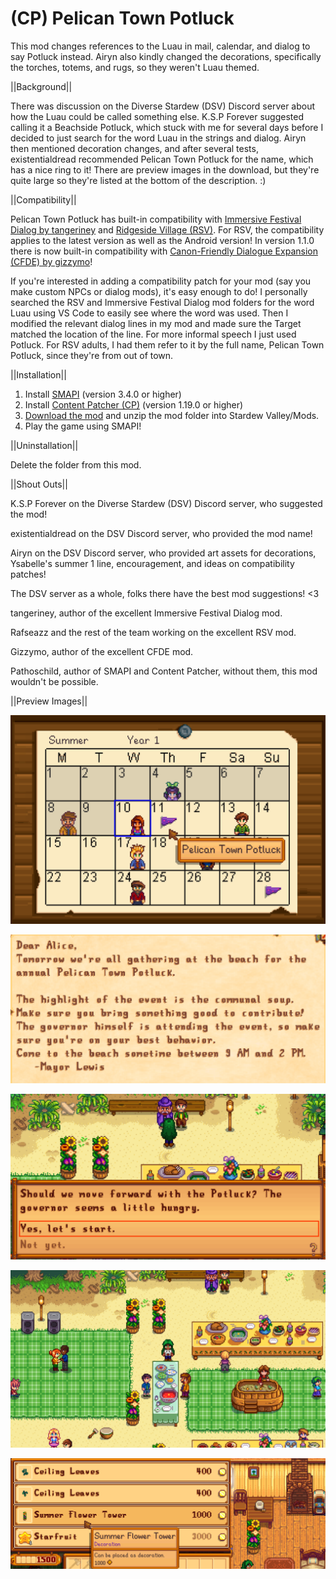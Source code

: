 # (CP) Pelican Town Potluck
This mod changes references to the Luau in mail, calendar, and dialog to say Potluck instead. Airyn also kindly changed the decorations, specifically the torches, totems, and rugs, so they weren't Luau themed.


||Background||

There was discussion on the Diverse Stardew (DSV) Discord server about how the Luau could be called something else. K.S.P Forever suggested calling it a Beachside Potluck, which stuck with me for several days before I decided to just search for the word Luau in the strings and dialog. Airyn then mentioned decoration changes, and after several tests, existentialdread recommended Pelican Town Potluck for the name, which has a nice ring to it! There are preview images in the download, but they're quite large so they're listed at the bottom of the description. :)


||Compatibility||

Pelican Town Potluck has built-in compatibility with <a href="https://www.nexusmods.com/stardewvalley/mods/2612">Immersive Festival Dialog by tangeriney</a> and <a href="https://www.nexusmods.com/stardewvalley/mods/7286">Ridgeside Village (RSV)</a>. For RSV, the compatibility applies to the latest version as well as the Android version!
In version 1.1.0 there is now built-in compatibility with <a href="https://www.nexusmods.com/stardewvalley/mods/2544">Canon-Friendly Dialogue Expansion (CFDE) by gizzymo</a>!

If you're interested in adding a compatibility patch for your mod (say you make custom NPCs or dialog mods), it's easy enough to do! I personally searched the RSV and Immersive Festival Dialog mod folders for the word Luau using VS Code to easily see where the word was used. Then I modified the relevant dialog lines in my mod and made sure the Target matched the location of the line. For more informal speech I just used Potluck. For RSV adults, I had them refer to it by the full name, Pelican Town Potluck, since they're from out of town.


||Installation||

1. Install <a href="https://smapi.io/">SMAPI</a> (version 3.4.0 or higher)
2. Install <a href="https://www.nexusmods.com/stardewvalley/mods/1915">Content Patcher (CP)</a> (version 1.19.0 or higher)
3. <a href="https://github.com/LenneDalben/StardewValleyModsGPL/releases/">Download the mod</a> and unzip the mod folder into Stardew Valley/Mods.
4. Play the game using SMAPI!


||Uninstallation||

Delete the folder from this mod.


||Shout Outs||

K.S.P Forever on the Diverse Stardew (DSV) Discord server, who suggested the mod!

existentialdread on the DSV Discord server, who provided the mod name!

Airyn on the DSV Discord server, who provided art assets for decorations, Ysabelle's summer 1 line, encouragement, and ideas on compatibility patches!

The DSV server as a whole, folks there have the best mod suggestions! <3

tangeriney, author of the excellent Immersive Festival Dialog mod.

Rafseazz and the rest of the team working on the excellent RSV mod.

Gizzymo, author of the excellent CFDE mod.

Pathoschild, author of SMAPI and Content Patcher, without them, this mod wouldn't be possible.

||Preview Images||

![Calendar Change](Preview%20Images/Calendar%20Change.png)

![Mail Change](Preview%20Images/Mail%20Change.png)

![Lewis Dialog Change](Preview%20Images/Lewis%20Dialog%20Change.png)

![Decorations Changes](Preview%20Images/Decoration%20Changes.png)

![Furniture Change](Preview%20Images/Furniture%20Change.png)
